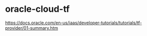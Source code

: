# oracle-cloud-tf

https://docs.oracle.com/en-us/iaas/developer-tutorials/tutorials/tf-provider/01-summary.htm
